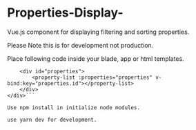 # Properties-Display-
Vue.js component for displaying filtering and sorting properties.

Please Note this is for development not production. 

Place following code inside your blade, app or html templates.

```<div class="container">
    <div id="properties">
        <property-list :properties="properties" v-bind:key="properties.id"></property-list>
    </div>
</div>```

Use npm install in initialize node modules.

use yarn dev for development.
